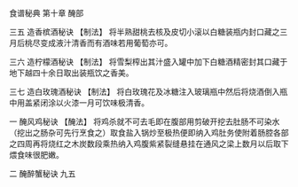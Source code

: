 食谱秘典 第十章 醃部

三五 造香槟酒秘诀
【制法】
将半熟甜桃去核及皮切小滚以白糖装瓶内封口藏之三月后桃尽变成液汁清香而有酒味若用葡萄亦可。

三六 造柠檬酒秘诀
【制法】
将雪梨榨出其汁盛入罐中加下白糖酒精密封其口藏于地下越四十余日取出装瓶饮之香美。

三七 造白玫瑰酒秘诀
【制法】
将白玫瑰花及冰糖注入玻璃瓶中然后将烧酒倒入瓶中用盖紧闭涂以火漆一月可饮味极清香。

一 醃风鸡秘诀
【醃法】
将鸡杀就不可去毛即在腹部用剪破开挖去肚肠不可染水（挖出之肠杂可先行烹食之）取食盐入锅炒至极热便即纳入鸡肚务使附着肠腔各部之四周再将烧红之木炭数段乘热纳入鸡腹紫紧裂缝悬挂在通风之梁上数月以后取下煨食味很肥嫩。

二 醃醉蟹秘诀
九五